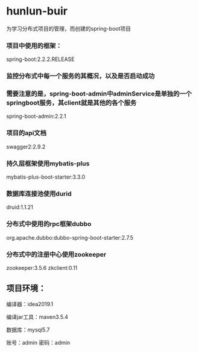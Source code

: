 # hunlun-buir

为学习分布式项目的管理，而创建的spring-boot项目

### 项目中使用的框架：

spring-boot:2.2.2.RELEASE

### 监控分布式中每一个服务的其概况，以及是否启动成功
### 需要注意的是，spring-boot-admin中adminService是单独的一个springboot服务，其client就是其他的各个服务
spring-boot-admin:2.2.1

### 项目的api文档
swagger2:2.9.2

### 持久层框架使用mybatis-plus
mybatis-plus-boot-starter:3.3.0

### 数据库连接池使用durid
druid:1.1.21

### 分布式中使用的rpc框架dubbo
org.apache.dubbo:dubbo-spring-boot-starter:2.7.5

### 分布式中的注册中心使用zookeeper
zookeeper:3.5.6
zkclient:0.11
 

## 项目环境：

编译器：idea2019.1

编译jar工具：maven3.5.4

数据库：mysql5.7

账号：admin
密码：admin

 



 
